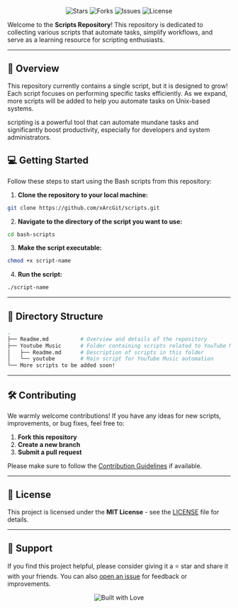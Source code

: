 <p align="center">
  <img src="https://img.shields.io/github/stars/xArcGit/bash-scripts?style=social" alt="Stars">
  <img src="https://img.shields.io/github/forks/xArcGit/bash-scripts?style=social" alt="Forks">
  <img src="https://img.shields.io/github/issues/xArcGit/bash-scripts" alt="Issues">
  <img src="https://img.shields.io/github/license/xArcGit/bash-scripts" alt="License">
</p>

Welcome to the **Scripts Repository**! This repository is dedicated to collecting various scripts that automate tasks, simplify workflows, and serve as a learning resource for scripting enthusiasts.

---

## 🚀 Overview

This repository currently contains a single script, but it is designed to grow! Each script focuses on performing specific tasks efficiently. As we expand, more scripts will be added to help you automate tasks on Unix-based systems.

scripting is a powerful tool that can automate mundane tasks and significantly boost productivity, especially for developers and system administrators.

## 💻 Getting Started

Follow these steps to start using the Bash scripts from this repository:

1. **Clone the repository to your local machine:**

```bash
git clone https://github.com/xArcGit/scripts.git
```

2. **Navigate to the directory of the script you want to use:**

```bash
cd bash-scripts
```

3. **Make the script executable:**

```bash
chmod +x script-name
```

4. **Run the script:**

```bash
./script-name
```

---

## 📂 Directory Structure

```bash
.
├── Readme.md          # Overview and details of the repository
├── Youtube Music      # Folder containing scripts related to YouTube Music
│   ├── Readme.md      # Description of scripts in this folder
│   └── youtube        # Main script for YouTube Music automation
└── More scripts to be added soon!
```

---

## 🛠️ Contributing

We warmly welcome contributions! If you have any ideas for new scripts, improvements, or bug fixes, feel free to:

1. **Fork this repository**
2. **Create a new branch**
3. **Submit a pull request**

Please make sure to follow the [Contribution Guidelines](CONTRIBUTING.md) if available.

---

## 📝 License

This project is licensed under the **MIT License** - see the [LICENSE](LICENSE) file for details.

---

## 🤝 Support

If you find this project helpful, please consider giving it a ⭐ star and share it with your friends. You can also [open an issue](https://github.com/xArcGit/bash-scripts/issues) for feedback or improvements.

<p align="center">
  <img src="https://forthebadge.com/images/badges/built-with-love.svg" alt="Built with Love">
</p>
